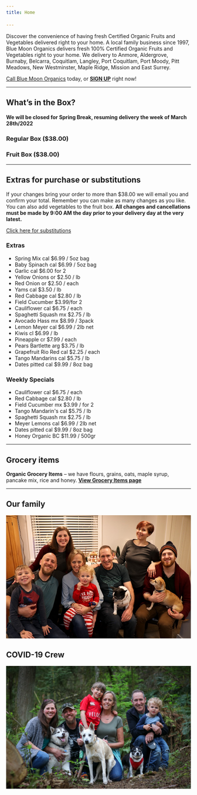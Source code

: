 ```yaml
---
title: Home

---
```

Discover the convenience of having fresh Certified Organic Fruits and Vegetables delivered right to your home. A local family business since 1997, Blue Moon Organics delivers fresh 100% Certified Organic Fruits and Vegetables right to your home. We delivery to Anmore, Aldergrove, Burnaby, Belcarra, Coquitlam, Langley, Port Coquitlam, Port Moody, Pitt Meadows, New Westminster, Maple Ridge, Mission and East Surrey.

[Call Blue Moon Organics](/contact) today, or [**SIGN UP**](/sign-up) right now!

***

## What’s in the Box?

#### **We will be closed for Spring Break, resuming delivery the week of March 28th/2022**

### Regular Box ($38.00)

### Fruit Box ($38.00)

***

## Extras for purchase or substitutions

If your changes bring your order to more than $38.00 we will email you and confirm your total. Remember you can make as many changes as you like. You can also add vegetables to the fruit box. **All changes and cancellations must be made by 9:00 AM the day prior to your delivery day at the very latest.**

[Click here for substitutions](/substitutions "Click here for substitutions")

### Extras

* Spring Mix  cal   $6.99 / 5oz bag
* Baby Spinach cal   $6.99 / 5oz bag
* Garlic  cal   $6.00 for 2
* Yellow Onions  or   $2.50 / lb
* Red Onion  or  $2.50 / each
* Yams  cal   $3.50 / lb
* Red Cabbage  cal  $2.80 / lb
* Field Cucumber  $3.99/for 2
* Cauliflower  cal  $6.75 / each
* Spaghetti Squash  mx  $2.75 / lb
* Avocado Hass mx  $8.99 / 3pack
* Lemon Meyer  cal   $6.99 / 2lb net
* Kiwis  cl   $6.99 / lb
* Pineapple  cr  $7.99 / each
* Pears Bartlette  arg  $3.75 / lb
* Grapefruit Rio Red  cal  $2.25 / each
* Tango Mandarins  cal  $5.75 / lb
* Dates pitted  cal  $9.99 / 8oz bag

### Weekly Specials

* Cauliflower  cal   $6.75 / each
* Red Cabbage  cal   $2.80 / lb
* Field Cucumber  mx  $3.99 / for 2
* Tango Mandarin's  cal  $5.75 / lb
* Spaghetti Squash  mx   $2.75 / lb
* Meyer Lemons  cal  $6.99 / 2lb net
* Dates pitted  cal  $9.99 / 8oz bag
* Honey Organic  BC   $11.99 / 500gr

***

## Grocery items

**Organic Grocery Items** – we have flours, grains, oats, maple syrup, pancake mix, rice and honey. [**View Grocery Items page**](/groceries)

***

## Our family

![Our family.](./uploads/IMG_1376-copy.jpg "Our family")

## COVID-19 Crew

![COVID-19 crew.](./uploads/covid.jpg "COVID-19 crew")